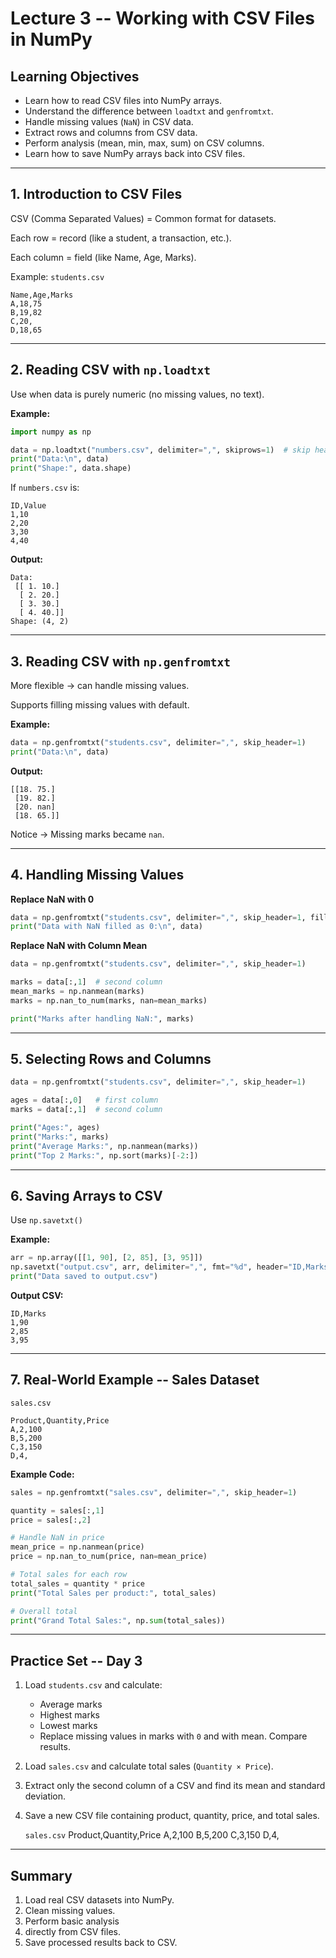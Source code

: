 # Lecture 3 -- Working with CSV Files in NumPy

##  Learning Objectives

- Learn how to read CSV files into NumPy arrays. 
- Understand the difference between `loadtxt` and `genfromtxt`. 
- Handle missing values (`NaN`) in CSV data.  
- Extract rows and columns from CSV data. 
- Perform analysis (mean, min, max, sum) on CSV columns. 
- Learn how to save NumPy arrays back into CSV files.

------------------------------------------------------------------------

##  1. Introduction to CSV Files

CSV (Comma Separated Values) = Common format for datasets.

Each row = record (like a student, a transaction, etc.).

Each column = field (like Name, Age, Marks).

Example: `students.csv`

    Name,Age,Marks
    A,18,75
    B,19,82
    C,20,
    D,18,65

------------------------------------------------------------------------

##  2. Reading CSV with `np.loadtxt`

Use when data is purely numeric (no missing values, no text).

**Example:**

``` python
import numpy as np

data = np.loadtxt("numbers.csv", delimiter=",", skiprows=1)  # skip header
print("Data:\n", data)
print("Shape:", data.shape)
```

If `numbers.csv` is:

    ID,Value
    1,10
    2,20
    3,30
    4,40

 **Output:**

    Data:
     [[ 1. 10.]
      [ 2. 20.]
      [ 3. 30.]
      [ 4. 40.]]
    Shape: (4, 2)

------------------------------------------------------------------------

##  3. Reading CSV with `np.genfromtxt`

More flexible → can handle missing values.

Supports filling missing values with default.

**Example:**

``` python
data = np.genfromtxt("students.csv", delimiter=",", skip_header=1)
print("Data:\n", data)
```

 **Output:**

    [[18. 75.]
     [19. 82.]
     [20. nan]
     [18. 65.]]

Notice → Missing marks became `nan`.

------------------------------------------------------------------------

##  4. Handling Missing Values

**Replace NaN with 0**

``` python
data = np.genfromtxt("students.csv", delimiter=",", skip_header=1, filling_values=0)
print("Data with NaN filled as 0:\n", data)
```

**Replace NaN with Column Mean**

``` python
data = np.genfromtxt("students.csv", delimiter=",", skip_header=1)

marks = data[:,1]  # second column
mean_marks = np.nanmean(marks)
marks = np.nan_to_num(marks, nan=mean_marks)

print("Marks after handling NaN:", marks)
```

------------------------------------------------------------------------

##  5. Selecting Rows and Columns

``` python
data = np.genfromtxt("students.csv", delimiter=",", skip_header=1)

ages = data[:,0]   # first column
marks = data[:,1]  # second column

print("Ages:", ages)
print("Marks:", marks)
print("Average Marks:", np.nanmean(marks))
print("Top 2 Marks:", np.sort(marks)[-2:])
```

------------------------------------------------------------------------

##  6. Saving Arrays to CSV

Use `np.savetxt()`

**Example:**

``` python
arr = np.array([[1, 90], [2, 85], [3, 95]])
np.savetxt("output.csv", arr, delimiter=",", fmt="%d", header="ID,Marks", comments='')
print("Data saved to output.csv")
```

 **Output CSV:**

    ID,Marks
    1,90
    2,85
    3,95

------------------------------------------------------------------------

##  7. Real-World Example -- Sales Dataset

`sales.csv`

    Product,Quantity,Price
    A,2,100
    B,5,200
    C,3,150
    D,4,

**Example Code:**

``` python
sales = np.genfromtxt("sales.csv", delimiter=",", skip_header=1)

quantity = sales[:,1]
price = sales[:,2]

# Handle NaN in price
mean_price = np.nanmean(price)
price = np.nan_to_num(price, nan=mean_price)

# Total sales for each row
total_sales = quantity * price
print("Total Sales per product:", total_sales)

# Overall total
print("Grand Total Sales:", np.sum(total_sales))
```

------------------------------------------------------------------------

##  Practice Set -- Day 3

1.  Load `students.csv` and calculate:

    -   Average marks
    -   Highest marks
    -   Lowest marks
    -   Replace missing values in marks with `0` and with mean. Compare
        results.

2.  Load `sales.csv` and calculate total sales (`Quantity × Price`).

3.  Extract only the second column of a CSV and find its mean and
    standard deviation.

4.  Save a new CSV file containing product, quantity, price, and total
    sales.

    `sales.csv`
    Product,Quantity,Price
    A,2,100
    B,5,200
    C,3,150
    D,4,

------------------------------------------------------------------------

##  Summary

1. Load real CSV datasets into NumPy. 
2. Clean missing values. 
3. Perform basic analysis
4. directly from CSV files. 
5. Save processed results back to CSV.
